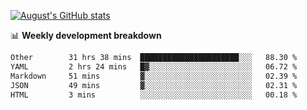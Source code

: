 
[![August's GitHub stats](https://github-readme-stats.vercel.app/api?username=zou-weidong&show_icons=true&theme=radical)](https://github.com/zou-weidong)


📊 **Weekly development breakdown**
<!--START_SECTION:waka-->

```txt
Other        31 hrs 38 mins  ██████████████████████░░░   88.30 %
YAML         2 hrs 24 mins   █▓░░░░░░░░░░░░░░░░░░░░░░░   06.72 %
Markdown     51 mins         ▓░░░░░░░░░░░░░░░░░░░░░░░░   02.39 %
JSON         49 mins         ▓░░░░░░░░░░░░░░░░░░░░░░░░   02.31 %
HTML         3 mins          ░░░░░░░░░░░░░░░░░░░░░░░░░   00.18 %
```

<!--END_SECTION:waka-->
